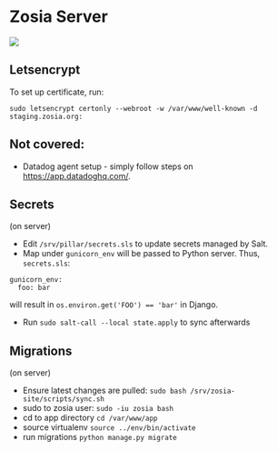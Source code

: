 # Zosia Server

![](https://camo.githubusercontent.com/2b38d981b3b5f6702a9c5dad0e4886352638837e/68747470733a2f2f736d61746c792e636f6d2f746d702f636f6f6b696e672e6a7067)

## Letsencrypt

To set up certificate, run:
```
sudo letsencrypt certonly --webroot -w /var/www/well-known -d staging.zosia.org:
```

## Not covered:
* Datadog agent setup - simply follow steps on https://app.datadoghq.com/.

## Secrets
(on server)
* Edit `/srv/pillar/secrets.sls` to update secrets managed by Salt.
* Map under `gunicorn_env` will be passed to Python server. Thus, `secrets.sls`:
```
gunicorn_env:
  foo: bar
```
will result in `os.environ.get('FOO') == 'bar'` in Django.
* Run `sudo salt-call --local state.apply` to sync afterwards

## Migrations
(on server)
* Ensure latest changes are pulled: `sudo bash /srv/zosia-site/scripts/sync.sh`
* sudo to zosia user: `sudo -iu zosia bash`
* cd to app directory `cd /var/www/app`
* source virtualenv `source ../env/bin/activate`
* run migrations `python manage.py migrate`
